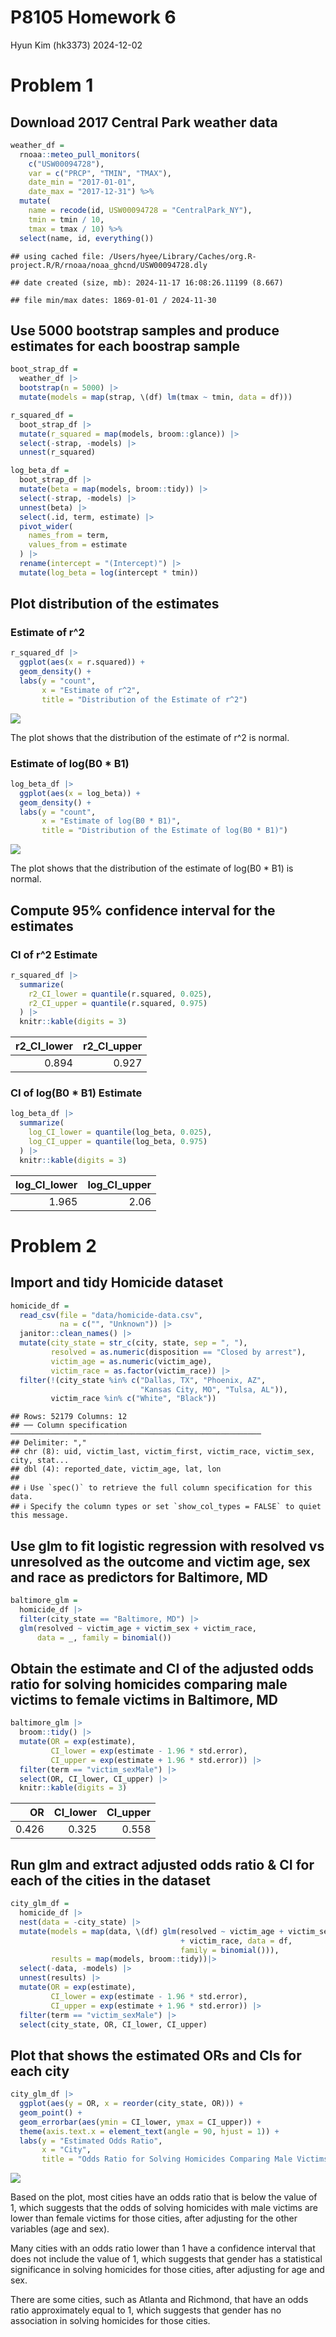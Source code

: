 P8105 Homework 6
================
Hyun Kim (hk3373)
2024-12-02

# Problem 1

## Download 2017 Central Park weather data

``` r
weather_df = 
  rnoaa::meteo_pull_monitors(
    c("USW00094728"),
    var = c("PRCP", "TMIN", "TMAX"), 
    date_min = "2017-01-01",
    date_max = "2017-12-31") %>%
  mutate(
    name = recode(id, USW00094728 = "CentralPark_NY"),
    tmin = tmin / 10,
    tmax = tmax / 10) %>%
  select(name, id, everything())
```

    ## using cached file: /Users/hyee/Library/Caches/org.R-project.R/R/rnoaa/noaa_ghcnd/USW00094728.dly

    ## date created (size, mb): 2024-11-17 16:08:26.11199 (8.667)

    ## file min/max dates: 1869-01-01 / 2024-11-30

## Use 5000 bootstrap samples and produce estimates for each boostrap sample

``` r
boot_strap_df =
  weather_df |>
  bootstrap(n = 5000) |>
  mutate(models = map(strap, \(df) lm(tmax ~ tmin, data = df)))

r_squared_df =
  boot_strap_df |>
  mutate(r_squared = map(models, broom::glance)) |> 
  select(-strap, -models) |> 
  unnest(r_squared)

log_beta_df = 
  boot_strap_df |>
  mutate(beta = map(models, broom::tidy)) |> 
  select(-strap, -models) |> 
  unnest(beta) |>
  select(.id, term, estimate) |>
  pivot_wider(
    names_from = term,
    values_from = estimate
  ) |>
  rename(intercept = "(Intercept)") |>
  mutate(log_beta = log(intercept * tmin))
```

## Plot distribution of the estimates

### Estimate of r^2

``` r
r_squared_df |>
  ggplot(aes(x = r.squared)) +
  geom_density() + 
  labs(y = "count",
       x = "Estimate of r^2",
       title = "Distribution of the Estimate of r^2")
```

![](p8105_hw6_hk3373_files/figure-gfm/plot_r_squared-1.png)<!-- -->

The plot shows that the distribution of the estimate of r^2 is normal.

### Estimate of log(B0 \* B1)

``` r
log_beta_df |>
  ggplot(aes(x = log_beta)) + 
  geom_density() + 
  labs(y = "count",
       x = "Estimate of log(B0 * B1)",
       title = "Distribution of the Estimate of log(B0 * B1)")
```

![](p8105_hw6_hk3373_files/figure-gfm/plot_log_beta-1.png)<!-- -->

The plot shows that the distribution of the estimate of log(B0 \* B1) is
normal.

## Compute 95% confidence interval for the estimates

### CI of r^2 Estimate

``` r
r_squared_df |>
  summarize(
    r2_CI_lower = quantile(r.squared, 0.025),
    r2_CI_upper = quantile(r.squared, 0.975)
  ) |>
  knitr::kable(digits = 3)
```

| r2_CI_lower | r2_CI_upper |
|------------:|------------:|
|       0.894 |       0.927 |

### CI of log(B0 \* B1) Estimate

``` r
log_beta_df |>
  summarize(
    log_CI_lower = quantile(log_beta, 0.025),
    log_CI_upper = quantile(log_beta, 0.975)
  ) |>
  knitr::kable(digits = 3)
```

| log_CI_lower | log_CI_upper |
|-------------:|-------------:|
|        1.965 |         2.06 |

# Problem 2

## Import and tidy Homicide dataset

``` r
homicide_df = 
  read_csv(file = "data/homicide-data.csv",
           na = c("", "Unknown")) |>
  janitor::clean_names() |>
  mutate(city_state = str_c(city, state, sep = ", "),
         resolved = as.numeric(disposition == "Closed by arrest"),
         victim_age = as.numeric(victim_age), 
         victim_race = as.factor(victim_race)) |>
  filter(!(city_state %in% c("Dallas, TX", "Phoenix, AZ", 
                             "Kansas City, MO", "Tulsa, AL")),
         victim_race %in% c("White", "Black"))
```

    ## Rows: 52179 Columns: 12
    ## ── Column specification ────────────────────────────────────────────────────────
    ## Delimiter: ","
    ## chr (8): uid, victim_last, victim_first, victim_race, victim_sex, city, stat...
    ## dbl (4): reported_date, victim_age, lat, lon
    ## 
    ## ℹ Use `spec()` to retrieve the full column specification for this data.
    ## ℹ Specify the column types or set `show_col_types = FALSE` to quiet this message.

## Use glm to fit logistic regression with resolved vs unresolved as the outcome and victim age, sex and race as predictors for Baltimore, MD

``` r
baltimore_glm =
  homicide_df |> 
  filter(city_state == "Baltimore, MD") |>
  glm(resolved ~ victim_age + victim_sex + victim_race, 
      data = _, family = binomial())
```

## Obtain the estimate and CI of the adjusted odds ratio for solving homicides comparing male victims to female victims in Baltimore, MD

``` r
baltimore_glm |>
  broom::tidy() |>
  mutate(OR = exp(estimate),
         CI_lower = exp(estimate - 1.96 * std.error),
         CI_upper = exp(estimate + 1.96 * std.error)) |>
  filter(term == "victim_sexMale") |>
  select(OR, CI_lower, CI_upper) |>
  knitr::kable(digits = 3)
```

|    OR | CI_lower | CI_upper |
|------:|---------:|---------:|
| 0.426 |    0.325 |    0.558 |

## Run glm and extract adjusted odds ratio & CI for each of the cities in the dataset

``` r
city_glm_df = 
  homicide_df |>
  nest(data = -city_state) |>
  mutate(models = map(data, \(df) glm(resolved ~ victim_age + victim_sex 
                                      + victim_race, data = df, 
                                      family = binomial())),
         results = map(models, broom::tidy))|>
  select(-data, -models) |>
  unnest(results) |>
  mutate(OR = exp(estimate),
         CI_lower = exp(estimate - 1.96 * std.error),
         CI_upper = exp(estimate + 1.96 * std.error)) |>
  filter(term == "victim_sexMale") |>
  select(city_state, OR, CI_lower, CI_upper) 
```

## Plot that shows the estimated ORs and CIs for each city

``` r
city_glm_df |>
  ggplot(aes(y = OR, x = reorder(city_state, OR))) + 
  geom_point() +
  geom_errorbar(aes(ymin = CI_lower, ymax = CI_upper)) + 
  theme(axis.text.x = element_text(angle = 90, hjust = 1)) +
  labs(y = "Estimated Odds Ratio",
       x = "City", 
       title = "Odds Ratio for Solving Homicides Comparing Male Victims to Female Victims")
```

![](p8105_hw6_hk3373_files/figure-gfm/plot_OR_CI-1.png)<!-- -->

Based on the plot, most cities have an odds ratio that is below the
value of 1, which suggests that the odds of solving homicides with male
victims are lower than female victims for those cities, after adjusting
for the other variables (age and sex).

Many cities with an odds ratio lower than 1 have a confidence interval
that does not include the value of 1, which suggests that gender has a
statistical significance in solving homicides for those cities, after
adjusting for age and sex.

There are some cities, such as Atlanta and Richmond, that have an odds
ratio approximately equal to 1, which suggests that gender has no
association in solving homicides for those cities.
